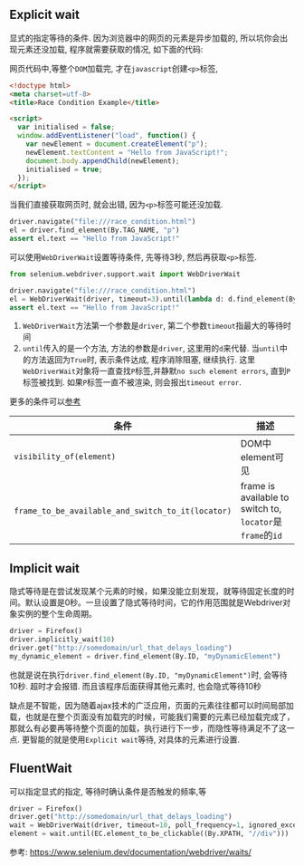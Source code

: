 

## Explicit wait
显式的指定等待的条件.
因为浏览器中的网页的元素是异步加载的, 所以坑你会出现元素还没加载, 程序就需要获取的情况, 如下面的代码:

网页代码中,等整个`DOM`加载完, 才在`javascript`创建`<p>`标签,
```html
<!doctype html>
<meta charset=utf-8>
<title>Race Condition Example</title>

<script>
  var initialised = false;
  window.addEventListener("load", function() {
    var newElement = document.createElement("p");
    newElement.textContent = "Hello from JavaScript!";
    document.body.appendChild(newElement);
    initialised = true;
  });
</script>
```

当我们直接获取网页时, 就会出错, 因为`<p>`标签可能还没加载.
```python
driver.navigate("file:///race_condition.html")
el = driver.find_element(By.TAG_NAME, "p")
assert el.text == "Hello from JavaScript!"
```

可以使用`WebDriverWait`设置等待条件, 先等待3秒, 然后再获取`<p>`标签.
```python
from selenium.webdriver.support.wait import WebDriverWait

driver.navigate("file:///race_condition.html")
el = WebDriverWait(driver, timeout=3).until(lambda d: d.find_element(By.TAG_NAME,"p"))
assert el.text == "Hello from JavaScript!"
```


1. `WebDriverWait`方法第一个参数是`driver`, 第二个参数`timeout`指最大的等待时间
2. `until`传入的是一个方法, 方法的参数是`driver`, 这里用的`d`来代替. 当`until`中的方法返回为`True`时, 表示条件达成, 程序消除阻塞, 继续执行. 这里`WebDriverWait`对象将一直查找`P`标签,并静默`no such element errors`, 直到`P`标签被找到. 如果`P`标签一直不被渲染, 则会报出`timeout error`.

更多的条件可以[参考](https://www.selenium.dev/selenium/docs/api/py/webdriver_support/selenium.webdriver.support.expected_conditions.html?highlight=expected)

条件|描述
--|--
`visibility_of(element)`|DOM中element可见
`frame_to_be_available_and_switch_to_it(locator)`|frame is available to switch to, `locator`是`frame`的`id`





## Implicit wait
隐式等待是在尝试发现某个元素的时候，如果没能立刻发现，就等待固定长度的时间。默认设置是0秒。一旦设置了隐式等待时间，它的作用范围就是Webdriver对象实例的整个生命周期。

```python
driver = Firefox()
driver.implicitly_wait(10)
driver.get("http://somedomain/url_that_delays_loading")
my_dynamic_element = driver.find_element(By.ID, "myDynamicElement")
```
也就是说在执行`driver.find_element(By.ID, "myDynamicElement")`时, 会等待10秒. 超时才会报错. 而且该程序后面获得其他元素时, 也会隐式等待10秒


缺点是不智能，因为随着ajax技术的广泛应用，页面的元素往往都可以时间局部加载，也就是在整个页面没有加载完的时候，可能我们需要的元素已经加载完成了，那就么有必要再等待整个页面的加载，执行进行下一步，而隐性等待满足不了这一点.
更智能的就是使用`Explicit wait`等待, 对具体的元素进行设置.




## FluentWait
可以指定显式的指定, 等待时确认条件是否触发的频率,等
```python
driver = Firefox()
driver.get("http://somedomain/url_that_delays_loading")
wait = WebDriverWait(driver, timeout=10, poll_frequency=1, ignored_exceptions=[ElementNotVisibleException, ElementNotSelectableException])
element = wait.until(EC.element_to_be_clickable((By.XPATH, "//div")))
```


参考:
https://www.selenium.dev/documentation/webdriver/waits/
